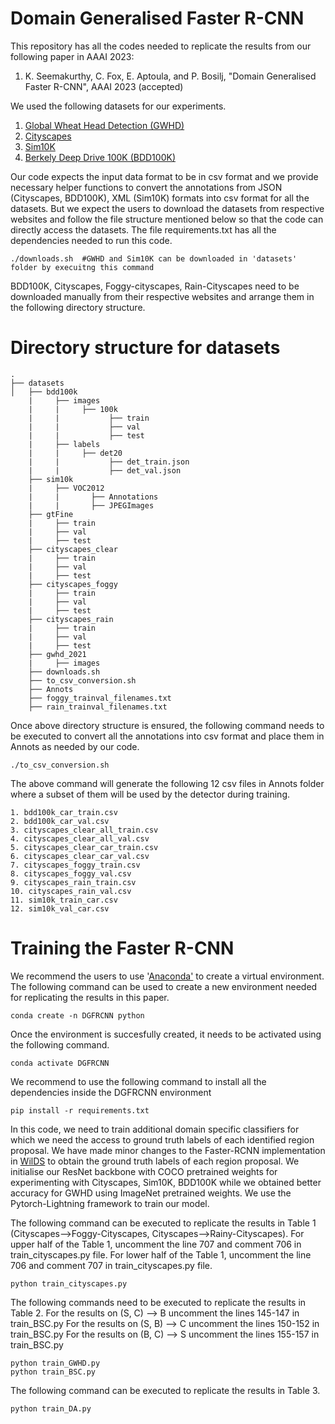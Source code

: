 # Domain Generalised Faster R-CNN

This repository has all the codes needed to replicate the results from our following paper in AAAI 2023: 
1. K. Seemakurthy, C. Fox, E. Aptoula, and P. Bosilj, "Domain Generalised Faster R-CNN", AAAI 2023 (accepted)

We used the following datasets for our experiments. 

1. [Global Wheat Head Detection (GWHD)](https://zenodo.org/record/5092309#.YjeR1zynzJU) 
2. [Cityscapes](https://www.cityscapes-dataset.com/) 
3. [Sim10K](https://fcav.engin.umich.edu/projects/driving-in-the-matrix) 
4. [Berkely Deep Drive 100K (BDD100K)](https://bdd-data.berkeley.edu/) 

Our code expects the input data format to be in csv format and we provide necessary helper functions to convert the annotations from JSON (Cityscapes, BDD100K), XML (Sim10K) formats into csv format for all the datasets. But we expect the users to download the datasets from respective websites and follow the file structure mentioned below so that the code can directly access the datasets. The file requirements.txt has all the dependencies needed to run this code. 

```
./downloads.sh  #GWHD and Sim10K can be downloaded in 'datasets' folder by execuitng this command 
```

BDD100K, Cityscapes, Foggy-cityscapes, Rain-Cityscapes need to be downloaded manually from their respective websites and arrange them in the following directory structure. 

# Directory structure for datasets

```
.
├── datasets
│   ├── bdd100k
    |     ├── images
    |     |     ├── 100k
    |     |           ├── train
    |     |           ├── val
    |     |           ├── test
    |     ├── labels
    |     |     ├── det20
    |     |           ├── det_train.json
    |     |           ├── det_val.json
    ├── sim10k
    |     ├── VOC2012
    |     |       ├── Annotations
    |     |       ├── JPEGImages
    ├── gtFine
    |     ├── train
    |     ├── val
    |     ├── test
    ├── cityscapes_clear
    |     ├── train
    |     ├── val
    |     ├── test
    ├── cityscapes_foggy
    |     ├── train
    |     ├── val
    |     ├── test
    ├── cityscapes_rain
    |     ├── train
    |     ├── val
    |     ├── test
    ├── gwhd_2021
    |     ├── images
    ├── downloads.sh
    ├── to_csv_conversion.sh
    ├── Annots
    ├── foggy_trainval_filenames.txt
    ├── rain_trainval_filenames.txt
```

Once above directory structure is ensured, the following command needs to be executed to convert all the annotations into csv format and place them in Annots as needed by our code. 

```
./to_csv_conversion.sh
```

The above command will generate the following 12 csv files in Annots folder where a subset of them will be used by the detector during training. 

```
1. bdd100k_car_train.csv
2. bdd100k_car_val.csv
3. cityscapes_clear_all_train.csv
4. cityscapes_clear_all_val.csv
5. cityscapes_clear_car_train.csv
6. cityscapes_clear_car_val.csv
7. cityscapes_foggy_train.csv
8. cityscapes_foggy_val.csv
9. cityscapes_rain_train.csv
10. cityscapes_rain_val.csv
11. sim10k_train_car.csv
12. sim10k_val_car.csv
```


# Training the Faster R-CNN

We recommend the users to use '[Anaconda'](https://docs.anaconda.com/anaconda/install/linux/) to create a virtual environment. The following command can be used to create a new environment needed for replicating the results in this paper. 
```
conda create -n DGFRCNN python
```

Once the environment is succesfully created, it needs to be activated using the following command. 
```
conda activate DGFRCNN
```

We recommend to use the following command to install all the dependencies inside the DGFRCNN environment
```
pip install -r requirements.txt
```

In this code, we need to train additional domain specific classifiers for which we need the access to ground truth labels of each identified region proposal. We have made minor changes to the Faster-RCNN implementation in [WilDS](https://github.com/p-lambda/wilds/tree/main/examples/models/detection) to obtain the ground truth labels of each region proposal. We initialise our ResNet backbone with COCO pretrained weights for experimenting with Cityscapes, Sim10K, BDD100K while we obtained better accuracy for GWHD using ImageNet pretrained weights. We use the Pytorch-Lightning framework to train our model. 

The following command can be executed to replicate the results in Table 1 (Cityscapes-->Foggy-Cityscapes, Cityscapes-->Rainy-Cityscapes).
For upper half of the Table 1, uncomment the line 707 and comment 706 in train_cityscapes.py file. 
For lower half of the Table 1, uncomment the line 706 and comment 707 in train_cityscapes.py file. 
```
python train_cityscapes.py
```

The following commands need to be executed to replicate the results in Table 2. 
For the results on (S, C) --> B uncomment the lines 145-147 in train_BSC.py
For the results on (S, B) --> C uncomment the lines 150-152 in train_BSC.py
For the results on (B, C) --> S uncomment the lines 155-157 in train_BSC.py
```
python train_GWHD.py
python train_BSC.py
```

The following command can be executed to replicate the results in Table 3.
```
python train_DA.py
```

